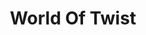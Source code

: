 ---
title: "World Of Twist"
summary: "Initially formed in Sheffield in 1985 the band line up was: James Fry - brother of ABC's Martin Fry / Andrew Hobson / Gordon King /Tony Ogden / Rory Conolly / Nick Phillips and / Andy Robins . This World Of Twist soon fell to pieces only to emerge back in Manchester, three years later with a new line up: Tony Ogden and Gordon King joined by Andy Hobson , Alan Frost aka Adge , Julia aka M.C. Shells , Angela Reilly . Nick Sanderson joined a little later."
image: "world-of-twist.jpg"
apple_music_artist_url: "https://music.apple.com/gb/artist/world-of-twist/219001546"
---